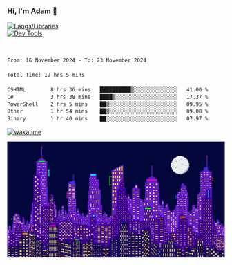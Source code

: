 ### Hi, I'm Adam 👋

[![Langs/Libraries](https://skillicons.dev/icons?i=cs,dotnet,js,css,html,sass,ts,jquery,bootstrap)](https://skillicons.dev)
<br/>
[![Dev Tools](https://skillicons.dev/icons?i=git,github,githubactions,visualstudio)](https://skillicons.dev)

<br/>

<!--START_SECTION:waka-->

```txt
From: 16 November 2024 - To: 23 November 2024

Total Time: 19 hrs 5 mins

CSHTML        8 hrs 36 mins   ██████████▒░░░░░░░░░░░░░░   41.00 %
C#            3 hrs 38 mins   ████▒░░░░░░░░░░░░░░░░░░░░   17.37 %
PowerShell    2 hrs 5 mins    ██▒░░░░░░░░░░░░░░░░░░░░░░   09.95 %
Other         1 hr 54 mins    ██▒░░░░░░░░░░░░░░░░░░░░░░   09.08 %
Binary        1 hr 40 mins    ██░░░░░░░░░░░░░░░░░░░░░░░   07.97 %
```

<!--END_SECTION:waka-->

[![wakatime](https://wakatime.com/badge/user/2234bda2-efd3-47c5-8724-79108edfe9aa.svg)](https://wakatime.com/@2234bda2-efd3-47c5-8724-79108edfe9aa)

![Pixelated city at night](./media/city.gif)
